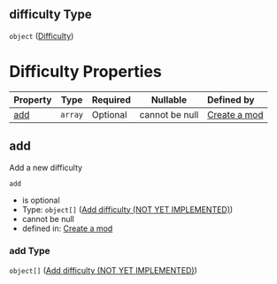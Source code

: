 ## difficulty Type

`object` ([Difficulty](generic-properties-difficulty.md))

# Difficulty Properties

| Property    | Type    | Required | Nullable       | Defined by                                                                                                                                                       |
| :---------- | ------- | -------- | -------------- | :--------------------------------------------------------------------------------------------------------------------------------------------------------------- |
| [add](#add) | `array` | Optional | cannot be null | [Create a mod](generic-properties-difficulty-properties-add-difficulty.md "http&#x3A;//www.city-game-studio.com/mod.json#/properties/difficulty/properties/add") |

## add

Add a new difficulty


`add`

-   is optional
-   Type: `object[]` ([Add difficulty (NOT YET IMPLEMENTED)](generic-properties-difficulty-properties-add-difficulty-add-difficulty-not-yet-implemented.md))
-   cannot be null
-   defined in: [Create a mod](generic-properties-difficulty-properties-add-difficulty.md "http&#x3A;//www.city-game-studio.com/mod.json#/properties/difficulty/properties/add")

### add Type

`object[]` ([Add difficulty (NOT YET IMPLEMENTED)](generic-properties-difficulty-properties-add-difficulty-add-difficulty-not-yet-implemented.md))
